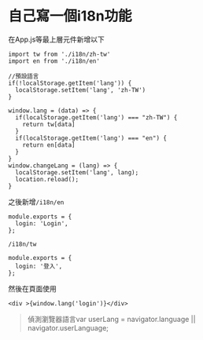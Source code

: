 # 自己寫一個i18n功能

在App.js等最上層元件新增以下

```
import tw from './i18n/zh-tw'
import en from './i18n/en'

//預設語言
if(!localStorage.getItem('lang')) {
  localStorage.setItem('lang', 'zh-TW')
}

window.lang = (data) => {
  if(localStorage.getItem('lang') === "zh-TW") {
    return tw[data]
  }
  if(localStorage.getItem('lang') === "en") {
    return en[data]
  }
}
window.changeLang = (lang) => {
  localStorage.setItem('lang', lang);
  location.reload();
}
```

之後新增`/i18n/en`

```
module.exports = {
  login: 'Login',
};
```

`/i18n/tw`

```
module.exports = {
  login: '登入',
};
```

然後在頁面使用

```
<div >{window.lang('login')}</div>
```



> 偵測瀏覽器語言var userLang = navigator.language \|\| navigator.userLanguage;



